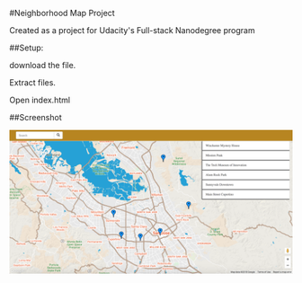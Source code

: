 
#Neighborhood Map Project


Created as a project for Udacity's Full-stack Nanodegree program 

##Setup:

download the file.

Extract files.

Open index.html

##Screenshot

<div align="center">
    <img src="/neighborhoodMAP/neighbourhood-map.png" width="900px"</img> 
</div>
